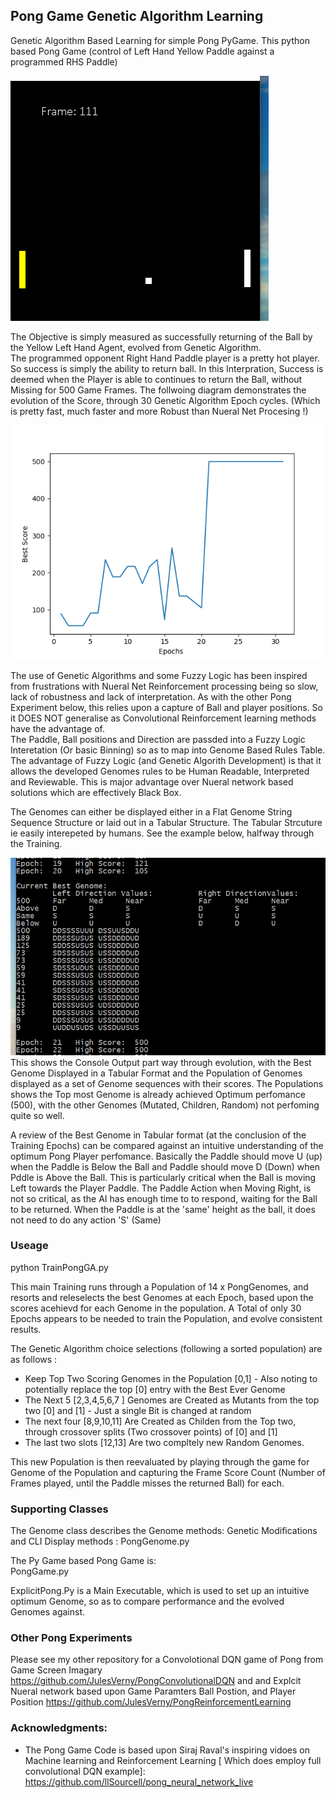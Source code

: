 ## Pong Game Genetic Algorithm Learning ##
Genetic Algorithm Based Learning for simple Pong PyGame.  This python based Pong Game (control of Left Hand Yellow Paddle against a programmed RHS Paddle)

![alt text](https://github.com/JulesVerny/GeneticPong/blob/master/PongGameCapture.PNG "Game Play")

The Objective is simply measured as successfully returning of the Ball by the Yellow Left Hand Agent, evolved from Genetic Algorithm.  
The programmed opponent Right Hand Paddle player is a pretty hot player. So success is simply the  ability to return ball. 
In this Interpration, Success is deemed when the Player is able to continues to return the Ball, without Missing for 500 Game Frames.
The follwoing diagram demonstrates the evolution of the Score, through 30 Genetic Algorithm Epoch cycles. (Which is pretty fast, much faster and more Robust than Nueral Net Procesing !) 

![alt text](https://github.com/JulesVerny/GeneticPong/blob/master/PongGALearning3.png "Score growth")

The use of Genetic Algorithms and some Fuzzy Logic has been inspired from frustrations with Nueral Net Reinforcement processing being so slow, lack of robustness and lack of interpretation.  As with the other Pong Experiment below, this relies upon a capture of Ball and player positions. So it DOES NOT generalise as Convolutional Reinforcement learning methods have the advantage of.  
The Paddle, Ball positions and Direction are passded into a Fuzzy Logic Interetation (Or basic Binning) so as to map into Genome Based Rules Table. The advantage of Fuzzy Logic (and Genetic Algorith Development) is that it allows the developed Genomes rules to be Human Readable, Interpreted and Reviewable. This is  major advantage over Nueral network based solutions which are effectively Black Box. 

The Genomes can either be displayed either in a Flat Genome String Sequence Structure or laid out in a Tabular Structure.  The Tabular Strcuture ie easily interepeted by humans.  See the example below, halfway through the Training. 

![alt text](https://github.com/JulesVerny/GeneticPong/blob/master/Evolution.PNG "CLI Output")
This shows the Console Output part way through evolution, with the Best Genome Displayed in a Tabular Format and the Population of Genomes displayed as a set of Genome sequences with their scores. The Populations shows the Top most Genome is already achieved Optimum perfomance (500), with the other Genomes (Mutated, Children, Random) not perfoming quite so well.

A review of the Best Genome in Tabular format (at the conclusion of the Training Epochs) can be compared against an intuitive understanding of the optimum Pong Player perfomance. Basically the Paddle should move U (up) when the Paddle is Below the Ball and Paddle should move D (Down) when Pddle is Above the Ball. This is particularly critical when the Ball is moving Left towards the Player Paddle. The Paddle Action when Moving Right, is not so critical, as the AI has enough time to to respond, waiting for the Ball to be returned. When the Paddle is at the 'same' height as the ball, it does not need to do any action 'S' (Same)  

### Useage ##
python TrainPongGA.py

This main Training runs through a Population of 14 x PongGenomes, and resorts and releselects the best Genomes at each Epoch, based upon the scores acehievd for each Genome in the population.  A Total of only 30 Epochs appears to be needed to train the Population, and evolve consistent results.

The Genetic Algorithm choice selections (following a sorted population) are as follows :
 - Keep Top Two Scoring Genomes in the Population [0,1]   - Also noting to potentially replace the top [0] entry with the Best Ever Genome    
- The Next 5 [2,3,4,5,6,7 ] Genomes are Created as Mutants from the top two [0] and [1] - Just a single Bit is changed at random
- The next four [8,9,10,11] Are Created as Childen from the Top two, through crossover splits (Two crossover points) of [0] and [1] 
- The last two slots [12,13] Are two compltely new Random Genomes.

This new Population is then reevaluated by playing through the game for Genome of the Population and capturing the Frame Score Count (Number of Frames played, until the Paddle misses the returned Ball) for each.  

### Supporting Classes ###
The Genome class describes the Genome methods:  Genetic Modifications and CLI Display methods  : 
PongGenome.py

The Py Game based Pong Game is:  
PongGame.py

ExplicitPong.Py is  a Main Executable, which is used to set up an intuitive optimum Genome, so as to compare performance and the evolved  Genomes against.  

### Other Pong Experiments ###
Please see my other repository for a Convolotional DQN game of Pong from Game Screen Imagary
https://github.com/JulesVerny/PongConvolutionalDQN
and  and Explcit Nueral network based upon  Game Paramters Ball Postion, and Player Position
https://github.com/JulesVerny/PongReinforcementLearning

### Acknowledgments: ###
* The  Pong Game Code is based upon Siraj Raval's inspiring vidoes on Machine learning and Reinforcement Learning [ Which does employ full convolutional DQN example]:   https://github.com/llSourcell/pong_neural_network_live
